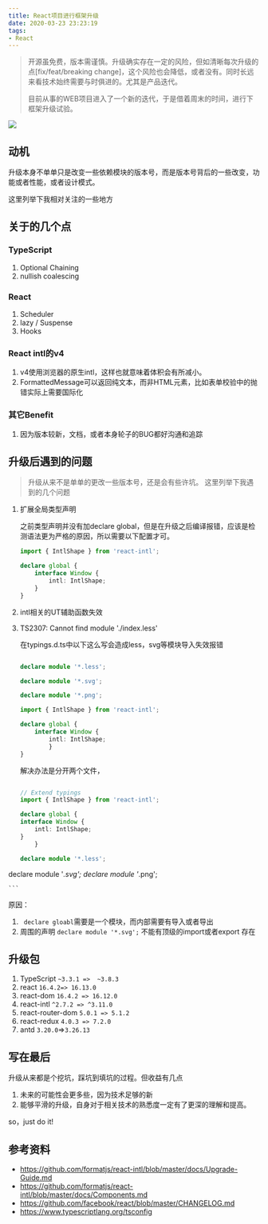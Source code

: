 ```yaml
---
title: React项目进行框架升级
date: 2020-03-23 23:23:19
tags:
- React
---
```

> 开源虽免费，版本需谨慎。升级确实存在一定的风险，但如清晰每次升级的点[fix/feat/breaking change]，这个风险也会降低，或者没有。同时长远来看技术始终需要与时俱进的。尤其是产品迭代。
>
> 目前从事的WEB项目进入了一个新的迭代，于是借着周末的时间，进行下框架升级试验。



![](https://i.imgur.com/oyx1qPD.png)

## 动机
升级本身不单单只是改变一些依赖模块的版本号，而是版本号背后的一些改变，功能或者性能，或者设计模式。

这里列举下我相对关注的一些地方

## 关于的几个点


### TypeScript

1. Optional Chaining
2. nullish coalescing


### React

1. Scheduler
2. lazy / Suspense
3. Hooks


### React intl的v4
1. v4使用浏览器的原生intl，这样也就意味着体积会有所减小。
2. FormattedMessage可以返回纯文本，而非HTML元素，比如表单校验中的抛错实际上需要国际化


### 其它Benefit
1. 因为版本较新，文档，或者本身轮子的BUG都好沟通和追踪


## 升级后遇到的问题
> 升级从来不是单单的更改一些版本号，还是会有些许坑。 这里列举下我遇到的几个问题


1. 扩展全局类型声明

	之前类型声明并没有加declare global，但是在升级之后编译报错，应该是检测语法更为严格的原因，所以需要以下配置才可。

	```typescript
	import { IntlShape } from 'react-intl';

	declare global {
  		interface Window {
    		intl: IntlShape;
  		}
	}
	```
2. intl相关的UT辅助函数失效
3. TS2307: Cannot find module './index.less'

	在typings.d.ts中以下这么写会造成less，svg等模块导入失效报错

	```typescript

	declare module '*.less';

	declare module '*.svg';

	declare module '*.png';

	import { IntlShape } from 'react-intl';

	declare global {
  		interface Window {
    		intl: IntlShape;
  			}
	}
	```

	解决办法是分开两个文件，

	```typescript

	// Extend typings
	import { IntlShape } from 'react-intl';

	declare global {
  	interface Window {
    	intl: IntlShape;
  	}
		}
	```

	```typescript
	declare module '*.less';
declare module '*.svg';
declare module '*.png';

	```

  原因：

   1. ` declare gloabl`需要是一个模块，而内部需要有导入或者导出
   2. 周围的声明 `declare module '*.svg';` 不能有顶级的import或者export 存在


## 升级包

1. TypeScript `~3.3.1 =>  ~3.8.3`
2. react `16.4.2=> 16.13.0`
3. react-dom `16.4.2 => 16.12.0`
3. react-intl `^2.7.2 => ^3.11.0`
4. react-router-dom `5.0.1 => 5.1.2`
5. react-redux `4.0.3 => 7.2.0`
6. antd `3.20.0`=>`3.26.13`



## 写在最后

升级从来都是个挖坑，踩坑到填坑的过程。但收益有几点

1. 未来的可能性会更多些，因为技术足够的新
2. 能够平滑的升级，自身对于相关技术的熟悉度一定有了更深的理解和提高。

so，just do it!



## 参考资料
- https://github.com/formatjs/react-intl/blob/master/docs/Upgrade-Guide.md
- https://github.com/formatjs/react-intl/blob/master/docs/Components.md
- https://github.com/facebook/react/blob/master/CHANGELOG.md
- https://www.typescriptlang.org/tsconfig
